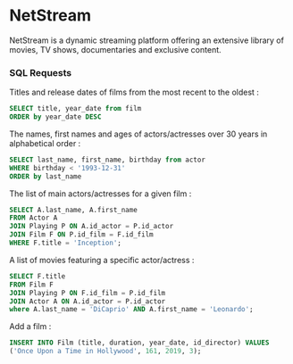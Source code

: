 # NetStream
NetStream is a dynamic streaming platform offering an extensive library of movies, TV shows, documentaries and exclusive content.

### SQL Requests


Titles and release dates of films from the most recent to the oldest :

```sql
SELECT title, year_date from film
ORDER by year_date DESC
```

The names, first names and ages of actors/actresses over 30 years in alphabetical order :
```sql
SELECT last_name, first_name, birthday from actor
WHERE birthday < '1993-12-31'
ORDER by last_name
```

The list of main actors/actresses for a given film :
```sql
SELECT A.last_name, A.first_name
FROM Actor A
JOIN Playing P ON A.id_actor = P.id_actor
JOIN Film F ON P.id_film = F.id_film
WHERE F.title = 'Inception';
```

A list of movies featuring a specific actor/actress :
```sql
SELECT F.title
FROM Film F
JOIN Playing P ON F.id_film = P.id_film
JOIN Actor A ON A.id_actor = P.id_actor
where A.last_name = 'DiCaprio' AND A.first_name = 'Leonardo';
```

Add a film :
```sql
INSERT INTO Film (title, duration, year_date, id_director) VALUES
('Once Upon a Time in Hollywood', 161, 2019, 3);
```